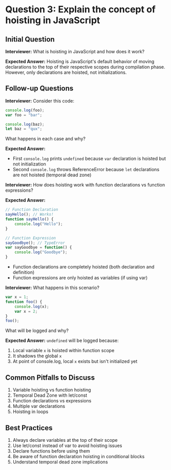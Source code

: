 # Question 3: Explain the concept of hoisting in JavaScript

## Initial Question
**Interviewer:** What is hoisting in JavaScript and how does it work?

**Expected Answer:**
Hoisting is JavaScript's default behavior of moving declarations to the top of their respective scopes during compilation phase. However, only declarations are hoisted, not initializations.

## Follow-up Questions

**Interviewer:** Consider this code:
```javascript
console.log(foo);
var foo = "bar";

console.log(baz);
let baz = "qux";
```
What happens in each case and why?

**Expected Answer:**
- First `console.log` prints `undefined` because `var` declaration is hoisted but not initialization
- Second `console.log` throws ReferenceError because `let` declarations are not hoisted (temporal dead zone)

**Interviewer:** How does hoisting work with function declarations vs function expressions?

**Expected Answer:**
```javascript
// Function Declaration
sayHello(); // Works!
function sayHello() {
    console.log("Hello");
}

// Function Expression
sayGoodbye(); // TypeError
var sayGoodbye = function() {
    console.log("Goodbye");
}
```
- Function declarations are completely hoisted (both declaration and definition)
- Function expressions are only hoisted as variables (if using var)

**Interviewer:** What happens in this scenario?
```javascript
var x = 1;
function foo() {
    console.log(x);
    var x = 2;
}
foo();
```
What will be logged and why?

**Expected Answer:**
`undefined` will be logged because:
1. Local variable `x` is hoisted within function scope
2. It shadows the global `x`
3. At point of console.log, local `x` exists but isn't initialized yet

## Common Pitfalls to Discuss
1. Variable hoisting vs function hoisting
2. Temporal Dead Zone with let/const
3. Function declarations vs expressions
4. Multiple var declarations
5. Hoisting in loops

## Best Practices
1. Always declare variables at the top of their scope
2. Use let/const instead of var to avoid hoisting issues
3. Declare functions before using them
4. Be aware of function declaration hoisting in conditional blocks
5. Understand temporal dead zone implications